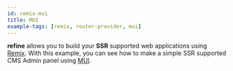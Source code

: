 ```yaml
---
id: remix-mui
title: MUI
example-tags: [remix, router-provider, mui]
---
```


**refine** allows you to build your **SSR** supported web applications using [Remix](https://remix.run/). With this example, you can see how to make a simple SSR supported CMS Admin panel using [MUI](https://mui.com/).

<CodeSandboxExample path="with-remix-mui" />
